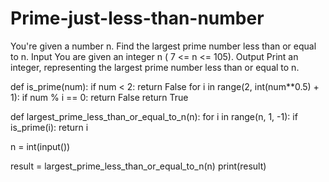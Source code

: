 # Prime-just-less-than-number
You're given a number n. Find the largest prime number less than or equal to n. Input You are given an integer n ( 7 &lt;= n &lt;= 105). Output Print an integer, representing the largest prime number less than or equal to n.

def is_prime(num):
    if num < 2:
        return False
    for i in range(2, int(num**0.5) + 1):
        if num % i == 0:
            return False
    return True

def largest_prime_less_than_or_equal_to_n(n):
    for i in range(n, 1, -1):
        if is_prime(i):
            return i

n = int(input())

result = largest_prime_less_than_or_equal_to_n(n)
print(result)
